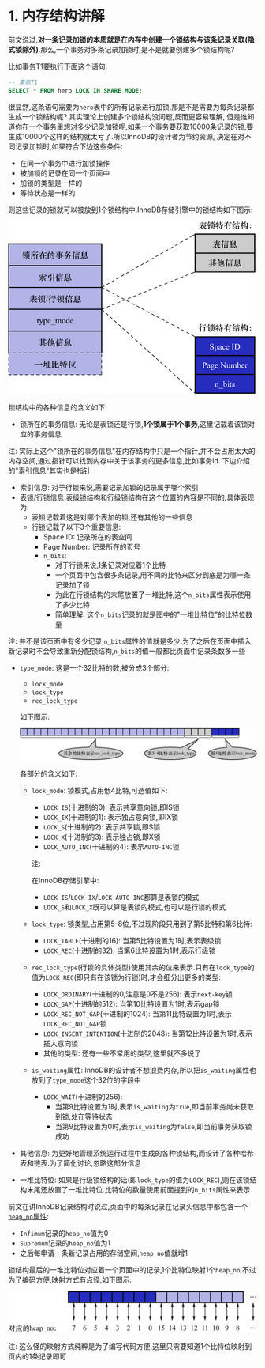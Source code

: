 # 1. 内存结构讲解

前文说过,**对一条记录加锁的本质就是在内存中创建一个锁结构与该条记录关联(隐式锁除外)**.那么,一个事务对多条记录加锁时,是不是就要创建多个锁结构呢?

比如事务T1要执行下面这个语句:

```sql
-- 事务T1
SELECT * FROM hero LOCK IN SHARE MODE;
```

很显然,这条语句需要为`hero`表中的所有记录进行加锁,那是不是需要为每条记录都生成一个锁结构呢? 其实理论上创建多个锁结构没问题,反而更容易理解,
但是谁知道你在一个事务里想对多少记录加锁呢,如果一个事务要获取10000条记录的锁,要生成10000个这样的结构就太亏了.所以InnoDB的设计者为节约资源,
决定在对不同记录加锁时,如果符合下边这些条件:

- 在同一个事务中进行加锁操作
- 被加锁的记录在同一个页面中
- 加锁的类型是一样的
- 等待状态是一样的

则这些记录的锁就可以被放到1个锁结构中.InnoDB存储引擎中的锁结构如下图示:

![InnoDB存储引擎事务锁结构](./img/InnoDB存储引擎事务锁结构.jpg)

锁结构中的各种信息的含义如下:

- 锁所在的事务信息: 无论是表锁还是行锁,**1个锁属于1个事务**,这里记载着该锁对应的事务信息

注: 实际上这个"锁所在的事务信息"在内存结构中只是一个指针,并不会占用太大的内存空间,通过指针可以找到内存中关于该事务的更多信息,比如事务id.
下边介绍的"索引信息"其实也是指针

- 索引信息: 对于行锁来说,需要记录加锁的记录属于哪个索引
- 表锁/行锁信息:表级锁结构和行级锁结构在这个位置的内容是不同的,具体表现为:
  - 表锁记载着这是对哪个表加的锁,还有其他的一些信息
  - 行锁记载了以下3个重要信息:
    - Space ID: 记录所在的表空间
    - Page Number: 记录所在的页号
    - `n_bits`: 
      - 对于行锁来说,1条记录对应着1个比特
      - 一个页面中包含很多条记录,用不同的比特来区分到底是为哪一条记录加了锁
      - 为此在行锁结构的末尾放置了一堆比特,这个`n_bits`属性表示使用了多少比特
      - 简单理解: 这个`n_bits`记录的就是图中的"一堆比特位"的比特位数量

注: 并不是该页面中有多少记录,`n_bits`属性的值就是多少.为了之后在页面中插入新记录时不会导致重新分配锁结构,`n_bits`的值一般都比页面中记录条数多一些

- `type_mode`: 这是一个32比特的数,被分成3个部分:
    - `lock_mode`
    - `lock_type`
    - `rec_lock_type`

    如下图示:

    ![`type_mode`的各个二进制位的作用](./img/type_mode的各个二进制位的作用.jpg)

    各部分的含义如下:
    
    - `lock_mode`: 锁模式,占用低4比特,可选值如下:
        - `LOCK_IS`(十进制的0): 表示共享意向锁,即IS锁
        - `LOCK_IX`(十进制的1): 表示独占意向锁,即IX锁
        - `LOCK_S`(十进制的2): 表示共享锁,即S锁
        - `LOCK_X`(十进制的3): 表示独占锁,即X锁
        - `LOCK_AUTO_INC`(十进制的4): 表示`AUTO-INC`锁
    
      注:
    
      在InnoDB存储引擎中:
    
      - `LOCK_IS`/`LOCK_IX`/`LOCK_AUTO_INC`都算是表锁的模式
      - `LOCK_S`和`LOCK_X`既可以算是表锁的模式,也可以是行锁的模式

    - `lock_type`: 锁类型,占用第5-8位,不过现阶段只用到了第5比特和第6比特:
        - `LOCK_TABLE`(十进制的16): 当第5比特设置为1时,表示表级锁
        - `LOCK_REC`(十进制的32): 当第6比特设置为1时,表示行级锁

    - `rec_lock_type`(行锁的具体类型)使用其余的位来表示.只有在`lock_type`的值为`LOCK_REC`(即只有在该锁为行锁)时,才会细分出更多的类型:
        - `LOCK_ORDINARY`(十进制的0,注意是0不是256): 表示`next-key`锁
        - `LOCK_GAP`(十进制的512): 当第10比特设置为1时,表示gap锁
        - `LOCK_REC_NOT_GAP`(十进制的1024): 当第11比特设置为1时,表示`LOCK_REC_NOT_GAP`锁
        - `LOCK_INSERT_INTENTION`(十进制的2048): 当第12比特设置为1时,表示插入意向锁
        - 其他的类型: 还有一些不常用的类型,这里就不多说了

    - `is_waiting`属性: InnoDB的设计者不想浪费内存,所以把`is_waiting`属性也放到了`type_mode`这个32位的字段中
        - `LOCK_WAIT`(十进制的256):
            - 当第9比特设置为1时,表示`is_waiting`为`true`,即当前事务尚未获取到锁,处在等待状态
            - 当第9比特设置为0时,表示`is_waiting`为`false`,即当前事务获取锁成功

- 其他信息: 为更好地管理系统运行过程中生成的各种锁结构,而设计了各种哈希表和链表.为了简化讨论,忽略这部分信息
- 一堆比特位: 如果是行级锁结构的话(即`lock_type`的值为`LOCK_REC`),则在该锁结构末尾还放置了一堆比特位.比特位的数量使用前面提到的`n_bits`属性来表示

前文在讲InnoDB记录结构时说过,页面中的每条记录在记录头信息中都包含一个[`heap_no`属性](https://github.com/rayallen20/howDoesMySQLWork/blob/main/%E7%AC%AC5%E7%AB%A0%20%E7%9B%9B%E6%94%BE%E8%AE%B0%E5%BD%95%E7%9A%84%E5%A4%A7%E7%9B%92%E5%AD%90--InnoDB%E6%95%B0%E6%8D%AE%E9%A1%B5%E7%BB%93%E6%9E%84/3.%20%E8%AE%B0%E5%BD%95%E5%9C%A8%E9%A1%B5%E4%B8%AD%E7%9A%84%E5%AD%98%E5%82%A8/1.%20%E8%AE%B0%E5%BD%95%E5%A4%B4%E4%BF%A1%E6%81%AF/4.%20heap_no.md):

- `Infimum`记录的`heap_no`值为0
- `Supremum`记录的`heap_no`值为1
- 之后每申请一条新记录占用的存储空间,`heap_no`值就增1

锁结构最后的一堆比特位对应着一个页面中的记录,1个比特位映射1个`heap_no`,不过为了编码方便,映射方式有点怪,如下图示:

![比特位和`heap_no`的映射](./img/比特位和heap_no的映射.jpg)

注: 这么怪的映射方式纯粹是为了编写代码方便,这里只需要知道1个比特位映射到页内的1条记录即可
